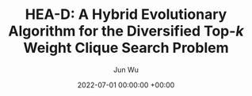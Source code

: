 ---
layout: post
title: "HEA-D: A Hybrid Evolutionary Algorithm for the Diversified Top-$k$ Weight Clique Search Problem"
date: 2022-07-01 00:00:00 +00:00
# image: ""
categories: research
type: conference
author: "Jun Wu"
authors: [Jun Wu, Chu-Min Li, Yupeng Zhou, Minghao Yin*, Xin Xu, Dangdang Niu]
venue: "IJCAI 2022"
# arxiv: https://arxiv.org/abs/1904.12573
# slides: /pdfs/jcdl2019.pdf
code: https://github.com/wujunzero/HEA-D
# url: 
# paper: ""
---